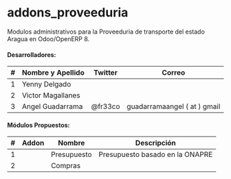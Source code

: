 # addons_proveeduria

Modulos administrativos para la Proveeduria de transporte del estado Aragua en Odoo/OpenERP 8.

#### Desarrolladores:

|  #  |  Nombre y Apellido            |       Twitter                         |  Correo                       |
| --- | ----------------------------  | ------------------------------------- | ----------------------------- |
|  1  | Yenny Delgado                 |                                       |                               |
|  2  | Victor Magallanes             |                                       |                               |
|  3  | Angel Guadarrama              | @fr33co                               | guadarramaangel ( at ) gmail  |


#### Módulos Propuestos:

|  #  |         Addon                |       Nombre                        |  Descripción                                                                                                  |
| --- | --------------------------- | ---------------------------------- | ---------------------------------- |
|  1  |                             | Presupuesto                        | Presupuesto basado en la ONAPRE    |
|  2  |                             | Compras                            |                                    |
